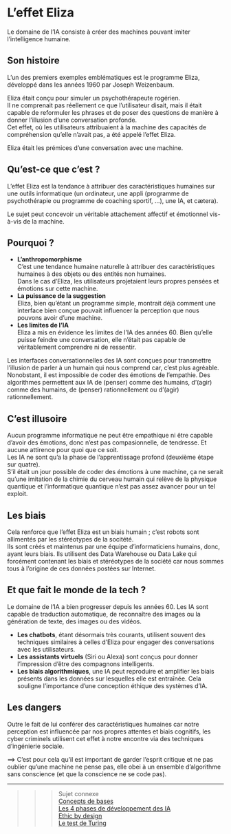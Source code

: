 # **L’effet Eliza**
Le domaine de l’IA consiste à créer des machines pouvant imiter l’intelligence humaine.
## **Son histoire**
L’un des premiers exemples emblématiques est le programme Eliza, développé dans les années 1960 par Joseph Weizenbaum.

Eliza était conçu pour simuler un psychothérapeute rogérien.  
Il ne comprenait pas réellement ce que l’utilisateur disait, mais il était capable de reformuler les phrases et de poser des questions de manière à donner l’illusion d’une conversation profonde.  
Cet effet, où les utilisateurs attribuaient à la machine des capacités de compréhension qu’elle n’avait pas, a été appelé l’effet Eliza.  

Eliza était les prémices d’une conversation avec une machine.
## **Qu’est-ce que c’est ?**
L’effet Eliza est la tendance à attribuer des caractéristiques humaines sur une outils informatique (un ordinateur, une appli (programme de psychothérapie ou programme de coaching sportif, …), une IA, et cætera).

Le sujet peut concevoir un véritable attachement affectif et émotionnel vis-à-vis de la machine.
## **Pourquoi ?**
* **L’anthropomorphisme**  
  C’est une tendance humaine naturelle à attribuer des caractéristiques humaines à des objets ou des entités non humaines.  
  Dans le cas d’Eliza, les utilisateurs projetaient leurs propres pensées et émotions sur cette machine.
* **La puissance de la suggestion**  
  Eliza, bien qu’étant un programme simple, montrait déjà comment une interface bien conçue pouvait influencer la perception que nous pouvons avoir d’une machine.
* **Les limites de l’IA**  
  Eliza a mis en évidence les limites de l’IA des années 60. Bien qu’elle puisse feindre une conversation, elle n’était pas capable de véritablement comprendre ni de ressentir.

Les interfaces conversationnelles des IA sont conçues pour transmettre l’illusion de parler à un humain qui nous comprend car, c’est plus agréable. Nonobstant, il est impossible de coder des émotions de l’empathie. Des algorithmes permettent aux IA de (penser) comme des humains, d’(agir) comme des humains, de (penser) rationnellement ou d’(agir) rationnellement.
## **C’est illusoire**
Aucun programme informatique ne peut être empathique ni être capable d’avoir des émotions, donc n’est pas compasionnelle, de tendresse. Et aucune attirence pour quoi que ce soit.  
Les IA ne sont qu’a la phase de l’apprentissage profond (deuxième étape sur quatre).  
S’il était un jour possible de coder des émotions à une machine, ça ne serait qu’une imitation de la chimie du cerveau humain qui relève de la physique quantique et l’informatique quantique n’est pas assez avancer pour un tel exploit.
## **Les biais**
Cela renforce que l’effet Eliza est un biais humain ; c’est robots sont allimentés par les stéréotypes de la socitété.  
Ils sont créés et maintenus par une équipe d’informaticiens humains, donc, ayant leurs biais<!-- et créant l’IA selon leurs manière de travailler-->. Ils utilisent des Data Warehouse ou Data Lake qui forcément contenant les biais et stéréotypes de la société car nous sommes tous à l’origine de ces données postées sur Internet.
## **Et que fait le monde de la tech ?**
Le domaine de l’IA a bien progresser depuis les années 60. Les IA sont capable de traduction automatique, de reconnaître des images ou la génération de texte, des images ou des vidéos.
* **Les chatbots**, étant désormais très courants, utilisent souvent des techniques similaires à celles d’Eliza pour engager des conversations avec les utilisateurs.
* **Les assistants virtuels** (Siri ou Alexa) sont conçus pour donner l’impression d’être des compagnons intelligents<!--, même si leurs capacités sont encore limitées-->.
* **Les biais algorithmiques**, une IA peut reproduire et amplifier les biais présents dans les données sur lesquelles elle est entraînée. Cela souligne l’importance d’une conception éthique des systèmes d’IA.
## **Les dangers**
Outre le fait de lui conférer des caractéristiques humaines car notre perception est influencée par nos propres attentes et biais cognitifs, les cyber criminels utilisent cet effet à notre encontre via des techniques d’ingénierie sociale.

⟹ C’est pour cela qu’il est important de garder l’esprit critique et ne pas oublier qu’une machine ne pense pas, elle obei à un ensemble d’algorithme sans conscience (et que la conscience ne se code pas).
___
>>> Sujet connexe  
[Concepts de bases](../../basics/basicConcepts)  
[Les 4 phases de développement des IA](../../basics/aiDevelopmentPeriods)  
[Ethic by design](../ethicByDesign)  
[Le test de Turing](../../basics/turing)